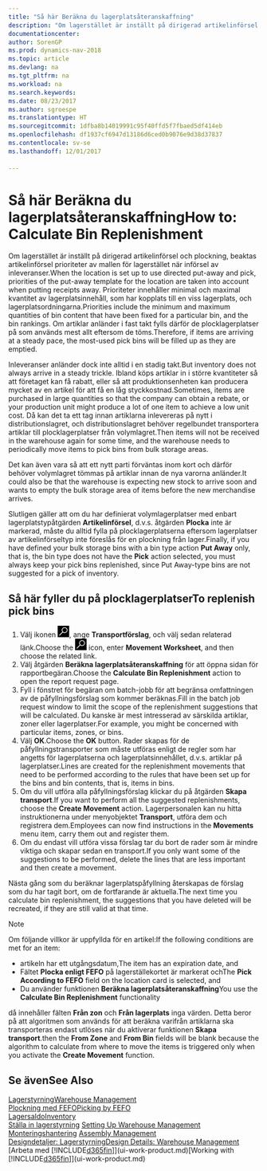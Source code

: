 ```yaml
---
title: "Så här Beräkna du lagerplatsåteranskaffning"
description: "Om lagerstället är inställt på dirigerad artikelinförsel och plockning, beaktas artikelinförsel prioriteter av mallen för lagerstället när införsel av inleveranser."
documentationcenter: 
author: SorenGP
ms.prod: dynamics-nav-2018
ms.topic: article
ms.devlang: na
ms.tgt_pltfrm: na
ms.workload: na
ms.search.keywords: 
ms.date: 08/23/2017
ms.author: sgroespe
ms.translationtype: HT
ms.sourcegitcommit: 1dfba8b14019991c95f40ffd5f7fbaed5df414eb
ms.openlocfilehash: df1937cf6947d13186d6ced0b9076e9d38d37837
ms.contentlocale: sv-se
ms.lasthandoff: 12/01/2017

---
```

# <a name="how-to-calculate-bin-replenishment"></a><span data-ttu-id="40dbd-103">Så här Beräkna du lagerplatsåteranskaffning</span><span class="sxs-lookup"><span data-stu-id="40dbd-103">How to: Calculate Bin Replenishment</span></span>
<span data-ttu-id="40dbd-104">Om lagerstället är inställt på dirigerad artikelinförsel och plockning, beaktas artikelinförsel prioriteter av mallen för lagerstället när införsel av inleveranser.</span><span class="sxs-lookup"><span data-stu-id="40dbd-104">When the location is set up to use directed put-away and pick, priorities of the put-away template for the location are taken into account when putting receipts away.</span></span> <span data-ttu-id="40dbd-105">Prioriteter innehåller minimal och maximal kvantitet av lagerplatsinnehåll, som har kopplats till en viss lagerplats, och lagerplatsordningarna.</span><span class="sxs-lookup"><span data-stu-id="40dbd-105">Priorities include the minimum and maximum quantities of bin content that have been fixed for a particular bin, and the bin rankings.</span></span> <span data-ttu-id="40dbd-106">Om artiklar anländer i fast takt fylls därför de plocklagerplatser på som används mest allt eftersom de töms.</span><span class="sxs-lookup"><span data-stu-id="40dbd-106">Therefore, if items are arriving at a steady pace, the most-used pick bins will be filled up as they are emptied.</span></span>  

<span data-ttu-id="40dbd-107">Inleveranser anländer dock inte alltid i en stadig takt.</span><span class="sxs-lookup"><span data-stu-id="40dbd-107">But inventory does not always arrive in a steady trickle.</span></span> <span data-ttu-id="40dbd-108">Ibland köps artiklar in i större kvantiteter så att företaget kan få rabatt, eller så att produktionsenheten kan producera mycket av en artikel för att få en låg styckkostnad.</span><span class="sxs-lookup"><span data-stu-id="40dbd-108">Sometimes, items are purchased in large quantities so that the company can obtain a rebate, or your production unit might produce a lot of one item to achieve a low unit cost.</span></span> <span data-ttu-id="40dbd-109">Då kan det ta ett tag innan artiklarna inlevereras på nytt i distributionslagret, och distributionslagret behöver regelbundet transportera artiklar till plocklagerplatser från volymlagret.</span><span class="sxs-lookup"><span data-stu-id="40dbd-109">Then items will not be received in the warehouse again for some time, and the warehouse needs to periodically move items to pick bins from bulk storage areas.</span></span>  

<span data-ttu-id="40dbd-110">Det kan även vara så att ett nytt parti förväntas inom kort och därför behöver volymlagret tömmas på artiklar innan de nya varorna anländer.</span><span class="sxs-lookup"><span data-stu-id="40dbd-110">It could also be that the warehouse is expecting new stock to arrive soon and wants to empty the bulk storage area of items before the new merchandise arrives.</span></span>  

<span data-ttu-id="40dbd-111">Slutligen gäller att om du har definierat volymlagerplatser med enbart lagerplatstypåtgärden **Artikelinförsel**, d.v.s. åtgärden **Plocka** inte är markerad, måste du alltid fylla på plocklagerplatserna eftersom lagerplatser av artikelinförseltyp inte föreslås för en plockning från lager.</span><span class="sxs-lookup"><span data-stu-id="40dbd-111">Finally, if you have defined your bulk storage bins with a bin type action **Put Away** only, that is, the bin type does not have the **Pick** action selected, you must always keep your pick bins replenished, since Put Away-type bins are not suggested for a pick of inventory.</span></span>  

## <a name="to-replenish-pick-bins"></a><span data-ttu-id="40dbd-112">Så här fyller du på plocklagerplatser</span><span class="sxs-lookup"><span data-stu-id="40dbd-112">To replenish pick bins</span></span>  
1.  <span data-ttu-id="40dbd-113">Välj ikonen ![Söka efter sida eller rapport](media/ui-search/search_small.png "ikonen Söka efter sida eller rapport"), ange **Transportförslag**, och välj sedan relaterad länk.</span><span class="sxs-lookup"><span data-stu-id="40dbd-113">Choose the ![Search for Page or Report](media/ui-search/search_small.png "Search for Page or Report icon") icon, enter **Movement Worksheet**, and then choose the related link.</span></span>  
2.  <span data-ttu-id="40dbd-114">Välj åtgärden **Beräkna lagerplatsåteranskaffning** för att öppna sidan för rapportbegäran.</span><span class="sxs-lookup"><span data-stu-id="40dbd-114">Choose the **Calculate Bin Replenishment** action to open the report request page.</span></span>  
3.  <span data-ttu-id="40dbd-115">Fyll i fönstret för begäran om batch-jobb för att begränsa omfattningen av de påfyllningsförslag som kommer beräknas.</span><span class="sxs-lookup"><span data-stu-id="40dbd-115">Fill in the batch job request window to limit the scope of the replenishment suggestions that will be calculated.</span></span> <span data-ttu-id="40dbd-116">Du kanske är mest intresserad av särskilda artiklar, zoner eller lagerplatser.</span><span class="sxs-lookup"><span data-stu-id="40dbd-116">For example, you might be concerned with particular items, zones, or bins.</span></span>  
4.  <span data-ttu-id="40dbd-117">Välj **OK**.</span><span class="sxs-lookup"><span data-stu-id="40dbd-117">Choose the **OK** button.</span></span> <span data-ttu-id="40dbd-118">Rader skapas för de påfyllningstransporter som måste utföras enligt de regler som har angetts för lagerplatserna och lagerplatsinnehållet, d.v.s. artiklar på lagerplatser.</span><span class="sxs-lookup"><span data-stu-id="40dbd-118">Lines are created for the replenishment movements that need to be performed according to the rules that have been set up for the bins and bin contents, that is, items in bins.</span></span>  
5.  <span data-ttu-id="40dbd-119">Om du vill utföra alla påfyllningsförslag klickar du på åtgärden **Skapa transport**.</span><span class="sxs-lookup"><span data-stu-id="40dbd-119">If you want to perform all the suggested replenishments, choose the **Create Movement** action.</span></span> <span data-ttu-id="40dbd-120">Lagerpersonalen kan nu hitta instruktionerna under menyobjektet **Transport**, utföra dem och registrera dem.</span><span class="sxs-lookup"><span data-stu-id="40dbd-120">Employees can now find instructions in the **Movements** menu item, carry them out and register them.</span></span>  
6.  <span data-ttu-id="40dbd-121">Om du endast vill utföra vissa förslag tar du bort de rader som är mindre viktiga och skapar sedan en transport.</span><span class="sxs-lookup"><span data-stu-id="40dbd-121">If you only want some of the suggestions to be performed, delete the lines that are less important and then create a movement.</span></span>  

<span data-ttu-id="40dbd-122">Nästa gång som du beräknar lagerplatspåfyllning återskapas de förslag som du har tagit bort, om de fortfarande är aktuella.</span><span class="sxs-lookup"><span data-stu-id="40dbd-122">The next time you calculate bin replenishment, the suggestions that you have deleted will be recreated, if they are still valid at that time.</span></span>  

> [!NOTE]  
>  <span data-ttu-id="40dbd-123">Om följande villkor är uppfyllda för en artikel:</span><span class="sxs-lookup"><span data-stu-id="40dbd-123">If the following conditions are met for an item:</span></span>  
>   
>  -   <span data-ttu-id="40dbd-124">artikeln har ett utgångsdatum,</span><span class="sxs-lookup"><span data-stu-id="40dbd-124">The item has an expiration date, and</span></span>  
> -   <span data-ttu-id="40dbd-125">Fältet **Plocka enligt FEFO** på lagerställekortet är markerat och</span><span class="sxs-lookup"><span data-stu-id="40dbd-125">The **Pick According to FEFO** field on the location card is selected, and</span></span>  
> -   <span data-ttu-id="40dbd-126">Du använder funktionen **Beräkna lagerplatsåteranskaffning**</span><span class="sxs-lookup"><span data-stu-id="40dbd-126">You use the **Calculate Bin Replenishment** functionality</span></span>  
>   
>  <span data-ttu-id="40dbd-127">då innehåller fälten **Från zon** och **Från lagerplats** inga värden. Detta beror på att algoritmen som används för att beräkna varifrån artiklarna ska transporteras endast utlöses när du aktiverar funktionen **Skapa transport**.</span><span class="sxs-lookup"><span data-stu-id="40dbd-127">then the **From Zone** and **From Bin** fields will be blank because the algorithm to calculate from where to move the items is triggered only when you activate the **Create Movement** function.</span></span>  

## <a name="see-also"></a><span data-ttu-id="40dbd-128">Se även</span><span class="sxs-lookup"><span data-stu-id="40dbd-128">See Also</span></span>  
[<span data-ttu-id="40dbd-129">Lagerstyrning</span><span class="sxs-lookup"><span data-stu-id="40dbd-129">Warehouse Management</span></span>](warehouse-manage-warehouse.md)  
[<span data-ttu-id="40dbd-130">Plockning med FEFO</span><span class="sxs-lookup"><span data-stu-id="40dbd-130">Picking by FEFO</span></span>](warehouse-picking-by-fefo.md)  
[<span data-ttu-id="40dbd-131">Lagersaldo</span><span class="sxs-lookup"><span data-stu-id="40dbd-131">Inventory</span></span>](inventory-manage-inventory.md)  
<span data-ttu-id="40dbd-132">[Ställa in lagerstyrning](warehouse-setup-warehouse.md)   </span><span class="sxs-lookup"><span data-stu-id="40dbd-132">[Setting Up Warehouse Management](warehouse-setup-warehouse.md)   </span></span>  
<span data-ttu-id="40dbd-133">[Monteringshantering](assembly-assemble-items.md)  </span><span class="sxs-lookup"><span data-stu-id="40dbd-133">[Assembly Management](assembly-assemble-items.md)  </span></span>  
[<span data-ttu-id="40dbd-134">Designdetaljer: Lagerstyrning</span><span class="sxs-lookup"><span data-stu-id="40dbd-134">Design Details: Warehouse Management</span></span>](design-details-warehouse-management.md)  
<span data-ttu-id="40dbd-135">[Arbeta med [!INCLUDE[d365fin](includes/d365fin_md.md)]](ui-work-product.md)</span><span class="sxs-lookup"><span data-stu-id="40dbd-135">[Working with [!INCLUDE[d365fin](includes/d365fin_md.md)]](ui-work-product.md)</span></span>

